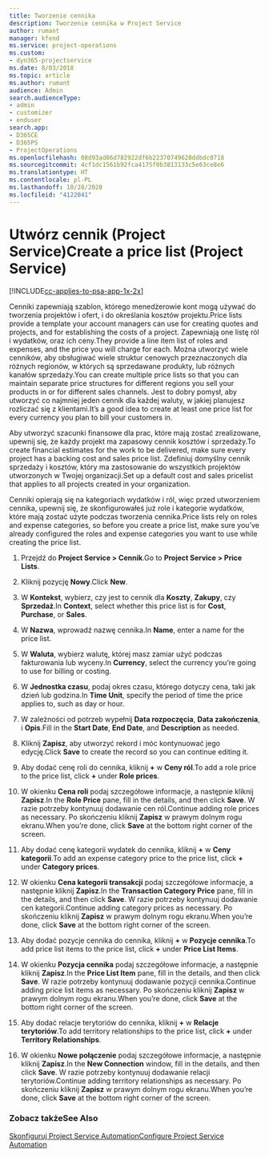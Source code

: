```yaml
---
title: Tworzenie cennika
description: Tworzenie cennika w Project Service
author: rumant
manager: kfend
ms.service: project-operations
ms.custom:
- dyn365-projectservice
ms.date: 8/03/2018
ms.topic: article
ms.author: rumant
audience: Admin
search.audienceType:
- admin
- customizer
- enduser
search.app:
- D365CE
- D365PS
- ProjectOperations
ms.openlocfilehash: 08d93ad86d782922df6b22370749628ddbdc0718
ms.sourcegitcommit: 4cf1dc1561b92fca4175f0b3813133c5e63ce8e6
ms.translationtype: HT
ms.contentlocale: pl-PL
ms.lasthandoff: 10/28/2020
ms.locfileid: "4122041"
---
```

# <a name="create-a-price-list-project-service"></a><span data-ttu-id="fc30c-103">Utwórz cennik (Project Service)</span><span class="sxs-lookup"><span data-stu-id="fc30c-103">Create a price list (Project Service)</span></span>

[!INCLUDE[cc-applies-to-psa-app-1x-2x](../includes/cc-applies-to-psa-app-1x-2x.md)]

<span data-ttu-id="fc30c-104">Cenniki zapewniają szablon, którego menedżerowie kont mogą używać do tworzenia projektów i ofert, i do określania kosztów projektu.</span><span class="sxs-lookup"><span data-stu-id="fc30c-104">Price lists provide a template your account managers can use for creating quotes and projects, and for establishing the costs of a project.</span></span> <span data-ttu-id="fc30c-105">Zapewniają one listę ról i wydatków, oraz ich ceny.</span><span class="sxs-lookup"><span data-stu-id="fc30c-105">They provide a line item list of roles and expenses, and the price you will charge for each.</span></span> <span data-ttu-id="fc30c-106">Można utworzyć wiele cenników, aby obsługiwać wiele struktur cenowych przeznaczonych dla różnych regionów, w których są sprzedawane produkty, lub różnych kanałów sprzedaży.</span><span class="sxs-lookup"><span data-stu-id="fc30c-106">You can create multiple price lists so that you can maintain separate price structures for different regions you sell your products in or for different sales channels.</span></span> <span data-ttu-id="fc30c-107">Jest to dobry pomysł, aby utworzyć co najmniej jeden cennik dla każdej waluty, w jakiej planujesz rozliczać się z klientami.</span><span class="sxs-lookup"><span data-stu-id="fc30c-107">It’s a good idea to create at least one price list for every currency you plan to bill your customers in.</span></span>  
  
<span data-ttu-id="fc30c-108">Aby utworzyć szacunki finansowe dla prac, które mają zostać zrealizowane, upewnij się, że każdy projekt ma zapasowy cennik kosztów i sprzedaży.</span><span class="sxs-lookup"><span data-stu-id="fc30c-108">To create financial estimates for the work to be delivered, make sure every project has a backing cost and sales price list.</span></span> <span data-ttu-id="fc30c-109">Zdefiniuj domyślny cennik sprzedaży i kosztów, który ma zastosowanie do wszystkich projektów utworzonych w Twojej organizacji.</span><span class="sxs-lookup"><span data-stu-id="fc30c-109">Set up a default cost and sales pricelist that applies to all projects created in your organization.</span></span>  
  
<span data-ttu-id="fc30c-110">Cenniki opierają się na kategoriach wydatków i ról, więc przed utworzeniem cennika, upewnij się, że skonfigurowałeś już role i kategorie wydatków, które mają zostać użyte podczas tworzenia cennika.</span><span class="sxs-lookup"><span data-stu-id="fc30c-110">Price lists rely on roles and expense categories, so before you create a price list, make sure you’ve already configured the roles and expense categories you want to use while creating the price list.</span></span>  
  
1.  <span data-ttu-id="fc30c-111">Przejdź do **Project Service > Cennik**.</span><span class="sxs-lookup"><span data-stu-id="fc30c-111">Go to **Project Service > Price Lists**.</span></span>  
  
2.  <span data-ttu-id="fc30c-112">Kliknij pozycję **Nowy**.</span><span class="sxs-lookup"><span data-stu-id="fc30c-112">Click **New**.</span></span>  
  
3.  <span data-ttu-id="fc30c-113">W **Kontekst**, wybierz, czy jest to cennik dla **Koszty**, **Zakupy**, czy **Sprzedaż**.</span><span class="sxs-lookup"><span data-stu-id="fc30c-113">In **Context**, select whether this price list is for **Cost**, **Purchase**, or **Sales**.</span></span>  
  
4.  <span data-ttu-id="fc30c-114">W **Nazwa**, wprowadź nazwę cennika.</span><span class="sxs-lookup"><span data-stu-id="fc30c-114">In **Name**, enter a name for the price list.</span></span>  
  
5.  <span data-ttu-id="fc30c-115">W **Waluta**, wybierz walutę, której masz zamiar użyć podczas fakturowania lub wyceny.</span><span class="sxs-lookup"><span data-stu-id="fc30c-115">In **Currency**, select the currency you’re going to use for billing or costing.</span></span>  
  
6.  <span data-ttu-id="fc30c-116">W **Jednostka czasu**, podaj okres czasu, którego dotyczy cena, taki jak dzień lub godzina.</span><span class="sxs-lookup"><span data-stu-id="fc30c-116">In **Time Unit**, specify the period of time the price applies to, such as day or hour.</span></span>  
  
7.  <span data-ttu-id="fc30c-117">W zależności od potrzeb wypełnij **Data rozpoczęcia**, **Data zakończenia**, i **Opis**.</span><span class="sxs-lookup"><span data-stu-id="fc30c-117">Fill in the **Start Date**, **End Date**, and **Description** as needed.</span></span>  
  
8.  <span data-ttu-id="fc30c-118">Kliknij **Zapisz**, aby utworzyć rekord i móc kontynuować jego edycję.</span><span class="sxs-lookup"><span data-stu-id="fc30c-118">Click **Save** to create the record so you can continue editing it.</span></span>  
  
9. <span data-ttu-id="fc30c-119">Aby dodać cenę roli do cennika, kliknij **+** w **Ceny ról**.</span><span class="sxs-lookup"><span data-stu-id="fc30c-119">To add a role price to the price list, click **+** under **Role prices**.</span></span>  
  
10. <span data-ttu-id="fc30c-120">W okienku **Cena roli** podaj szczegółowe informacje, a następnie kliknij **Zapisz**.</span><span class="sxs-lookup"><span data-stu-id="fc30c-120">In the **Role Price** pane, fill in the details, and then click **Save**.</span></span> <span data-ttu-id="fc30c-121">W razie potrzeby kontynuuj dodawanie cen ról.</span><span class="sxs-lookup"><span data-stu-id="fc30c-121">Continue adding role prices as necessary.</span></span> <span data-ttu-id="fc30c-122">Po skończeniu kliknij **Zapisz** w prawym dolnym rogu ekranu.</span><span class="sxs-lookup"><span data-stu-id="fc30c-122">When you’re done, click **Save** at the bottom right corner of the screen.</span></span>  
  
11. <span data-ttu-id="fc30c-123">Aby dodać cenę kategorii wydatek do cennika, kliknij **+** w **Ceny kategorii**.</span><span class="sxs-lookup"><span data-stu-id="fc30c-123">To add an expense category price to the price list, click **+** under **Category prices**.</span></span>  
  
12. <span data-ttu-id="fc30c-124">W okienku **Cena kategorii transakcji** podaj szczegółowe informacje, a następnie kliknij **Zapisz**.</span><span class="sxs-lookup"><span data-stu-id="fc30c-124">In the **Transaction Category Price** pane, fill in the details, and then click **Save**.</span></span> <span data-ttu-id="fc30c-125">W razie potrzeby kontynuuj dodawanie cen kategorii.</span><span class="sxs-lookup"><span data-stu-id="fc30c-125">Continue adding category prices as necessary.</span></span> <span data-ttu-id="fc30c-126">Po skończeniu kliknij **Zapisz** w prawym dolnym rogu ekranu.</span><span class="sxs-lookup"><span data-stu-id="fc30c-126">When you’re done, click **Save** at the bottom right corner of the screen.</span></span>  
  
13. <span data-ttu-id="fc30c-127">Aby dodać pozycje cennika do cennika, kliknij **+** w **Pozycje cennika**.</span><span class="sxs-lookup"><span data-stu-id="fc30c-127">To add price list items to the price list, click **+** under **Price List Items**.</span></span>  
  
14. <span data-ttu-id="fc30c-128">W okienku **Pozycja cennika** podaj szczegółowe informacje, a następnie kliknij **Zapisz**.</span><span class="sxs-lookup"><span data-stu-id="fc30c-128">In the **Price List Item** pane, fill in the details, and then click **Save**.</span></span> <span data-ttu-id="fc30c-129">W razie potrzeby kontynuuj dodawanie pozycji cennika.</span><span class="sxs-lookup"><span data-stu-id="fc30c-129">Continue adding price list items as necessary.</span></span> <span data-ttu-id="fc30c-130">Po skończeniu kliknij **Zapisz** w prawym dolnym rogu ekranu.</span><span class="sxs-lookup"><span data-stu-id="fc30c-130">When you’re done, click **Save** at the bottom right corner of the screen.</span></span>  
  
15. <span data-ttu-id="fc30c-131">Aby dodać relacje terytoriów do cennika, kliknij **+** w **Relacje terytoriów**.</span><span class="sxs-lookup"><span data-stu-id="fc30c-131">To add territory relationships to the price list, click **+** under **Territory Relationships**.</span></span>  
  
16. <span data-ttu-id="fc30c-132">W okienku **Nowe połączenie** podaj szczegółowe informacje, a następnie kliknij **Zapisz**.</span><span class="sxs-lookup"><span data-stu-id="fc30c-132">In the **New Connection** window, fill in the details, and then click **Save**.</span></span> <span data-ttu-id="fc30c-133">W razie potrzeby kontynuuj dodawanie relacji terytoriów.</span><span class="sxs-lookup"><span data-stu-id="fc30c-133">Continue adding territory relationships as necessary.</span></span> <span data-ttu-id="fc30c-134">Po skończeniu kliknij **Zapisz** w prawym dolnym rogu ekranu.</span><span class="sxs-lookup"><span data-stu-id="fc30c-134">When you’re done, click **Save** at the bottom right corner of the screen.</span></span>  
  
### <a name="see-also"></a><span data-ttu-id="fc30c-135">Zobacz także</span><span class="sxs-lookup"><span data-stu-id="fc30c-135">See Also</span></span>  
 [<span data-ttu-id="fc30c-136">Skonfiguruj Project Service Automation</span><span class="sxs-lookup"><span data-stu-id="fc30c-136">Configure Project Service Automation</span></span>](../psa/configure.md)
